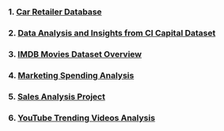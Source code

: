 ### 1. [Car Retailer Database](https://github.com/Nasir151/SQL-Projects/tree/main/Car%20Retailer%20Database)

### 2. [Data Analysis and Insights from CI Capital Dataset](https://github.com/Nasir151/SQL-Projects/tree/main/Data%20Analysis%20and%20Insights%20from%20CI%20Capital%20Dataset)

### 3. [IMDB Movies Dataset Overview](https://github.com/Nasir151/SQL-Projects/tree/main/IMDB%20Movies%20Dataset%20Overview)

### 4. [Marketing Spending Analysis](https://github.com/Nasir151/SQL-Projects/tree/main/Marketing%20Spending%20Analysis)

### 5. [Sales Analysis Project](https://github.com/Nasir151/SQL-Projects/tree/main/Sales%20Analysis%20Project)

### 6. [YouTube Trending Videos Analysis](https://github.com/Nasir151/SQL-Projects/tree/main/YouTube%20Trending%20Videos%20Analysis)
